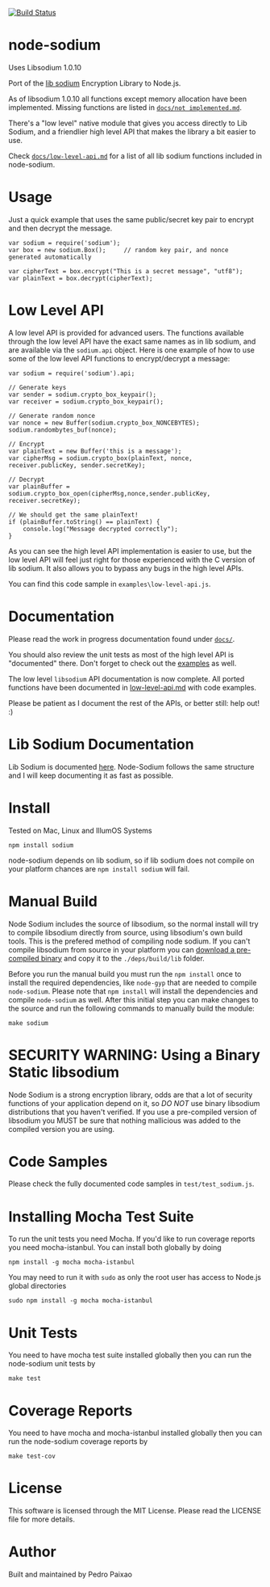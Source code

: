 [![Build Status](https://secure.travis-ci.org/paixaop/node-sodium.png)](http://travis-ci.org/paixaop/node-sodium)

# node-sodium

Uses Libsodium 1.0.10

Port of the [lib sodium](https://github.com/jedisct1/libsodium) Encryption Library to Node.js.

As of libsodium 1.0.10 all functions except memory allocation have been implemented.
Missing functions are listed in [`docs/not implemented.md`](https://github.com/paixaop/node-sodium/blob/master/docs/not%20implemented.md).


There's a "low level" native module that gives you access directly to Lib Sodium, and a friendlier high level API that makes the library a bit easier to use.

Check [`docs/low-level-api.md`](https://github.com/paixaop/node-sodium/tree/master/docs/low-level-api.md) for a list of all lib sodium functions included in node-sodium.

# Usage

Just a quick example that uses the same public/secret key pair to encrypt and then decrypt the message.

    var sodium = require('sodium');        
    var box = new sodium.Box();     // random key pair, and nonce generated automatically
    
    var cipherText = box.encrypt("This is a secret message", "utf8");
    var plainText = box.decrypt(cipherText);
    
    
# Low Level API
A low level API is provided for advanced users. The functions available through the low level API have the exact same names as in lib sodium, and are available via the `sodium.api` object. Here is one example of how to use some of the low level API functions to encrypt/decrypt a message:

    var sodium = require('sodium').api;
    
    // Generate keys
    var sender = sodium.crypto_box_keypair();
    var receiver = sodium.crypto_box_keypair();
    
    // Generate random nonce
    var nonce = new Buffer(sodium.crypto_box_NONCEBYTES);
    sodium.randombytes_buf(nonce);
    
    // Encrypt
    var plainText = new Buffer('this is a message');
    var cipherMsg = sodium.crypto_box(plainText, nonce, receiver.publicKey, sender.secretKey);

    // Decrypt
    var plainBuffer = sodium.crypto_box_open(cipherMsg,nonce,sender.publicKey, receiver.secretKey);

    // We should get the same plainText!
    if (plainBuffer.toString() == plainText) {
        console.log("Message decrypted correctly");
    }
    
As you can see the high level API implementation is easier to use, but the low level API will feel just right for those experienced with the C version of lib sodium. It also allows you to bypass any bugs in the high level APIs.

You can find this code sample in `examples\low-level-api.js`.
    
# Documentation
Please read the work in progress documentation found under [`docs/`](https://github.com/paixaop/node-sodium/tree/master/docs).

You should also review the unit tests as most of the high level API is "documented" there.
Don't forget to check out the [examples](https://github.com/paixaop/node-sodium/tree/master/examples) as well.

The low level `libsodium` API documentation is now complete. All ported functions have been documented in [low-level-api.md](./docs/low-level-api.md) with code examples.

Please be patient as I document the rest of the APIs, or better still: help out! :)

# Lib Sodium Documentation
Lib Sodium is documented [here](http://doc.libsodium.org/). Node-Sodium follows the same structure and I will keep documenting it as fast as possible. 

# Install

Tested on Mac, Linux and IllumOS Systems

    npm install sodium
    
node-sodium depends on lib sodium, so if lib sodium does not compile on your platform chances are `npm install sodium` will fail.

# Manual Build

Node Sodium includes the source of libsodium, so the normal install will try to compile libsodium directly from source, using libsodium's own build tools.
This is the prefered method of compiling node sodium.
If you can't compile libsodium from source in your platform you can [download a pre-compiled binary](http://www.libsodium.org/releases) and copy it to the `./deps/build/lib` folder.

Before you run the manual build you must run the `npm install` once to install the required dependencies, like `node-gyp` that are needed to compile `node-sodium`.
Please note that `npm install` will install the dependencies and compile `node-sodium` as well. After this initial step you can make changes to the source and run the following commands to manually build the module:

    make sodium

# SECURITY WARNING: Using a Binary Static libsodium

Node Sodium is a strong encryption library, odds are that a lot of security functions of your application depend on it, so *DO NOT* use binary libsodium distributions that you haven't verified.
If you use a pre-compiled version of libsodium you MUST be sure that nothing mallicious was added to the compiled version you are using.

# Code Samples
Please check the fully documented code samples in `test/test_sodium.js`.

# Installing Mocha Test Suite

To run the unit tests you need Mocha. If you'd like to run coverage reports you need mocha-istanbul. You can install both globally by doing

    npm install -g mocha mocha-istanbul

You may need to run it with `sudo` as only the root user has access to Node.js global directories

    sudo npm install -g mocha mocha-istanbul

# Unit Tests
You need to have mocha test suite installed globally then you can run the node-sodium unit tests by

    make test
    
# Coverage Reports
You need to have mocha and mocha-istanbul installed globally then you can run the node-sodium coverage reports by
	
    make test-cov
	

# License
This software is licensed through the MIT License. Please read the LICENSE file for more details.

# Author

Built and maintained by Pedro Paixao
